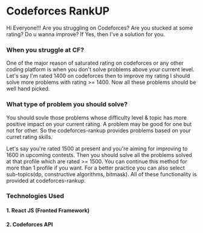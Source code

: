 # Codeforces RankUP

Hi Everyone!!!
Are you struggling on Codeforces? Are you stucked at some rating? Do u wanna improve? If Yes, then I've a solution for you.

### When you struggle at CF?
One of the major reason of saturated rating on codeforces or any other coding platform is when you don't solve problems above your current level. Let's say I'm rated 1400 on codeforces then to improve my rating I should solve more problems with rating >= 1400. Now all these problems should be well hand picked.

### What type of problem you should solve?
You should sovle those problems whose difficulty level & topic has more positive impact on your current rating. A problem may be good for one but not for other. So the codeforces-rankup provides problems based on your curret rating skills.

Let's say you're rated 1500 at present and you're aiming for improving to 1600 in upcoming contests. Then you should solve all the problems solved at that profile which are rated >= 1500. You can continue this method for more than 1 profile if you want. For a better practice you can also select sub-topics(dp, constructive algorithms, bitmask). All of these functionality is provided at codeforces-rankup.

### Technologies Used
#### 1. React JS (Fronted Framework)
#### 2. Codeforces API
